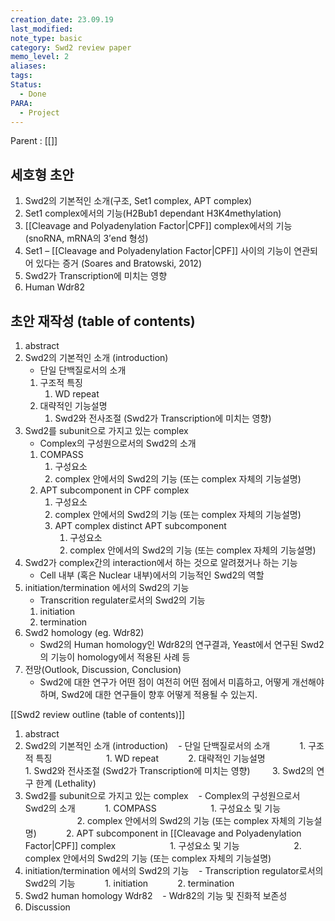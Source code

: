 ```yaml
---
creation_date: 23.09.19
last_modified: 
note_type: basic
category: Swd2 review paper
memo_level: 2
aliases: 
tags: 
Status:
  - Done
PARA:
  - Project
---
```


Parent : [[]]

## 세호형 초안
1. Swd2의 기본적인 소개(구조, Set1 complex, APT complex)
2. Set1 complex에서의 기능(H2Bub1 dependant H3K4methylation)
3. [[Cleavage and Polyadenylation Factor|CPF]] complex에서의 기능(snoRNA, mRNA의 3’end 형성)
4. Set1 – [[Cleavage and Polyadenylation Factor|CPF]] 사이의 기능이 연관되어 있다는 증거 (Soares and Bratowski, 2012)
5. Swd2가 Transcription에 미치는 영향
6. Human Wdr82


## 초안 재작성 (table of contents)

1. abstract
2. Swd2의 기본적인 소개 (introduction)
   - 단일 단백질로서의 소개
	1. 구조적 특징
		1. WD repeat
	2. 대략적인 기능설명
		1. Swd2와 전사조절 (Swd2가 Transcription에 미치는 영향)
3. Swd2를 subunit으로 가지고 있는 complex
   - Complex의 구성원으로서의 Swd2의 소개
	1. COMPASS
		1. 구성요소
		2. complex 안에서의 Swd2의 기능 (또는 complex 자체의 기능설명)
	2. APT subcomponent in CPF complex
		1. 구성요소
		2. complex 안에서의 Swd2의 기능 (또는 complex 자체의 기능설명)
		3. APT complex distinct  APT subcomponent
			1. 구성요소
			2. complex 안에서의 Swd2의 기능 (또는 complex 자체의 기능설명)
4. Swd2가 complex간의 interaction에서 하는 것으로 알려졌거나 하는 기능
   - Cell 내부 (혹은 Nuclear 내부)에서의 기능적인 Swd2의 역할
5. initiation/termination 에서의 Swd2의 기능
   - Transcrition regulater로서의 Swd2의 기능
	1. initiation 
	2. termination 
6. Swd2 homology (eg. Wdr82)
   - Swd2의 Human homology인 Wdr82의 연구결과, Yeast에서 연구된 Swd2의 기능이 homology에서 적용된 사례 등
7. 전망(Outlook, Discussion, Conclusion)
   - Swd2에 대한 연구가 어떤 점이 여전히 어떤 점에서 미흡하고, 어떻게 개선해야 하며, Swd2에 대한 연구들이 향후 어떻게 적용될 수 있는지.


 [[Swd2 review outline (table of contents)]]

1. abstract
2. Swd2의 기본적인 소개 (introduction)
   - 단일 단백질로서의 소개
           1. 구조적 특징
                     1. WD repeat
           2. 대략적인 기능설명
                     1. Swd2와 전사조절 (Swd2가 Transcription에 미치는 영향)
        3. Swd2의 연구 한계 (Lethality)
3. Swd2를 subunit으로 가지고 있는 complex
   - Complex의 구성원으로서 Swd2의 소개
           1. COMPASS
                     1. 구성요소 및 기능
                     2. complex 안에서의 Swd2의 기능 (또는 complex 자체의 기능설명)
           2. APT subcomponent in [[Cleavage and Polyadenylation Factor|CPF]] complex
                     1. 구성요소 및 기능
                     2. complex 안에서의 Swd2의 기능 (또는 complex 자체의 기능설명)
4. initiation/termination 에서의 Swd2의 기능
   - Transcription regulator로서의 Swd2의 기능
           1. initiation
           2. termination
5. Swd2 human homology Wdr82
   - Wdr82의 기능 및 진화적 보존성
6. Discussion

